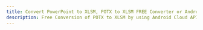 ---title: Convert PowerPoint to XLSM, POTX to XLSM FREE Converter or Android SDKdescription: Free Conversion of POTX to XLSM by using Android Cloud APIs & SDKs. Also Create, Edit & Render Microsoft Word & OpenOffice documents in the Cloud.---